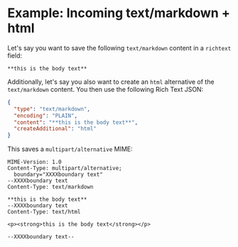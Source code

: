 # Example: Incoming text/markdown + html

Let's say you want to save the following `text/markdown` content in a `richtext` field:

```text
**this is the body text**
```

Additionally, let's say you also want to create an `html` alternative of the `text/markdown` content. You then use the following Rich Text JSON:

```json
{
  "type": "text/markdown",
  "encoding": "PLAIN",
  "content": "**this is the body text**",
  "createAdditional": "html"
}
```

This saves a `multipart/alternative` MIME:

```text
MIME-Version: 1.0
Content-Type: multipart/alternative; 
  boundary="XXXXboundary text"
--XXXXboundary text
Content-Type: text/markdown

**this is the body text**
--XXXXboundary text
Content-Type: text/html

<p><strong>this is the body text</strong></p>

--XXXXboundary text--
```
